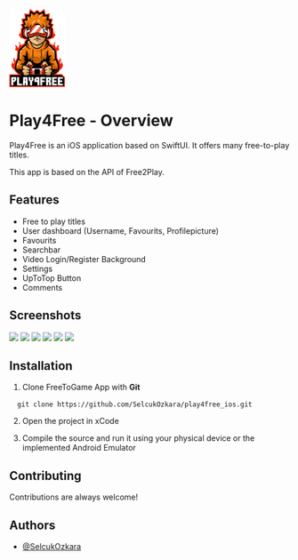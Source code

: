 <p float="left">
  <img src="Play4Free/Play4Free/Assets.xcassets/logo.imageset/logo.png" width="100" />
</p> 

# Play4Free - Overview

Play4Free is an iOS application based on SwiftUI. It offers many free-to-play titles.

This app is based on the API of Free2Play. 

## Features

- Free to play titles
- User dashboard (Username, Favourits, Profilepicture)
- Favourits
- Searchbar
- Video Login/Register Background
- Settings
- UpToTop Button
- Comments

## Screenshots

<p float="left">
  <img src="Play4Free/Play4Free/Screenshots/screen1.png" width="200" />
  <img src="Play4Free/Play4Free/Screenshots/screen2.png" width="200" />
  <img src="Play4Free/Play4Free/Screenshots/screen3.png" width="200" />
  <img src="Play4Free/Play4Free/Screenshots/screen4.png" width="200" />
  <img src="Play4Free/Play4Free/Screenshots/screen5.png" width="200" />
  <img src="Play4Free/Play4Free/Screenshots/screen6.png" width="200" />
</p>


## Installation

1. Clone FreeToGame App with **Git**

```git
  git clone https://github.com/SelcukOzkara/play4free_ios.git

```

2. Open the project in xCode

3. Compile the source and run it using your physical device or the implemented Android Emulator

## Contributing

Contributions are always welcome!


## Authors

- [@SelcukOzkara](https://github.com/SelcukOzkara)
